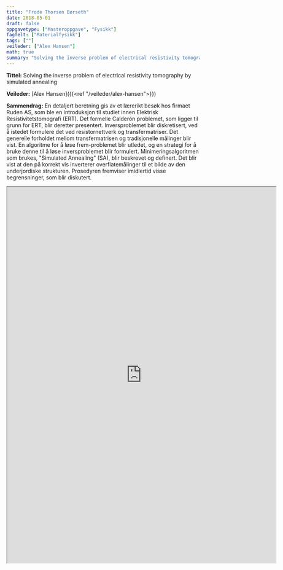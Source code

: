 ```yaml
---
title: "Frode Thorsen Børseth"
date: 2018-05-01
draft: false
oppgavetype: ["Masteroppgave", "Fysikk"]
fagfelt: ["Materialfysikk"]
tags: [""]
veileder: ["Alex Hansen"]
math: true
summary: "Solving the inverse problem of electrical resistivity tomography by simulated annealing"
---
```


**Tittel:** Solving the inverse problem of electrical resistivity tomography by simulated annealing

**Veileder:** [Alex Hansen]({{<ref "/veileder/alex-hansen">}}) 

**Sammendrag:** En detaljert beretning gis av et lærerikt besøk hos firmaet Ruden AS, som ble en introduksjon til studiet innen Elektrisk Resistivitetstomografi (ERT). Det formelle Calderón problemet, som ligger til grunn for ERT, blir deretter presentert. Inversproblemet blir diskretisert, ved å istedet formulere det ved resistornettverk og transfermatriser. Det generelle forholdet mellom transfermatrisen og tradisjonelle målinger blir vist. En algoritme for å løse frem-problemet blir utledet, og en strategi for å bruke denne til å løse inversproblemet blir formulert. Minimeringsalgoritmen som brukes, "Simulated Annealing" (SA), blir beskrevet og definert. Det blir vist at den på korrekt vis inverterer overflatemålinger til et bilde av den underjordiske strukturen. Prosedyren fremviser imidlertid visse begrensninger, som blir diskutert.

<iframe src="https://drive.google.com/file/d/1Wk4KeE1Nmc7vaZcEqM4PgO0QnWbRy46l/preview" width="700" height="980" allow="autoplay"></iframe>